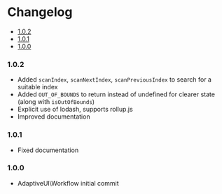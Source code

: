 <!-- START doctoc generated TOC please keep comment here to allow auto update -->
<!-- DON'T EDIT THIS SECTION, INSTEAD RE-RUN doctoc TO UPDATE -->
# Changelog

- [1.0.2](#102)
- [1.0.1](#101)
- [1.0.0](#100)

<!-- END doctoc generated TOC please keep comment here to allow auto update -->

### 1.0.2

* Added `scanIndex`, `scanNextIndex`, `scanPreviousIndex` to search for a suitable index
* Added `OUT_OF_BOUNDS` to return instead of undefined for clearer state (along with `isOutOfBounds`)
* Explicit use of lodash, supports rollup.js
* Improved documentation

### 1.0.1

* Fixed documentation

### 1.0.0

* AdaptiveUI\Workflow initial commit
